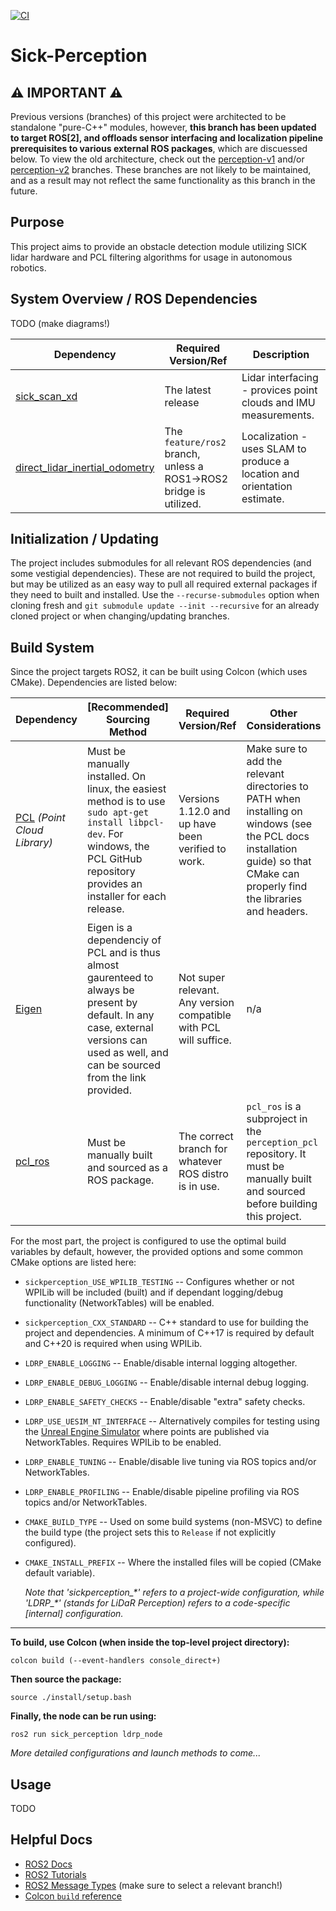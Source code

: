 [![CI](https://github.com/Cardinal-Space-Mining/Sick-Perception/actions/workflows/ci.yml/badge.svg?branch=main)](https://github.com/Cardinal-Space-Mining/Sick-Perception/actions/workflows/ci.yml)

# Sick-Perception

## ⚠️ IMPORTANT ⚠️
Previous versions (branches) of this project were architected to be standalone "pure-C++" modules, however, __this branch has been updated to target ROS\[2\], and offloads sensor interfacing and localization pipeline prerequisites to various external ROS packages__, which are discuessed below. To view the old architecture, check out the [perception-v1](/Cardinal-Space-Mining/Sick-Perception/tree/perception-v1) and/or [perception-v2](/Cardinal-Space-Mining/Sick-Perception/tree/perception-v2) branches. These branches are not likely to be maintained, and as a result may not reflect the same functionality as this branch in the future.

## Purpose
This project aims to provide an obstacle detection module utilizing SICK lidar hardware and PCL filtering algorithms for usage in autonomous robotics.

## System Overview / ROS Dependencies

TODO (make diagrams!)

| Dependency | Required Version/Ref | Description |
| - | - | - |
| [sick_scan_xd](https://github.com/sickag/sick_scan_xd) | The latest release | Lidar interfacing - provices point clouds and IMU measurements. |
| [direct_lidar_inertial_odometry](https://github.com/vectr-ucla/direct_lidar_inertial_odometry) | The `feature/ros2` branch, unless a ROS1->ROS2 bridge is utilized. | Localization - uses SLAM to produce a location and orientation estimate. |

## Initialization / Updating
The project includes submodules for all relevant ROS dependencies (and some vestigial dependencies). These are not required to build the project, but may be utilized as an easy way to pull all required external packages if they need to built and installed. Use the `--recurse-submodules` option when cloning fresh and `git submodule update --init --recursive` for an already cloned project or when changing/updating branches.

## Build System
Since the project targets ROS2, it can be built using Colcon (which uses CMake). Dependencies are listed below:

| Dependency | \[Recommended\] Sourcing Method | Required Version/Ref | Other Considerations |
|-|-|-|-|
| [PCL](https://github.com/PointCloudLibrary/pcl) *(Point Cloud Library)* | Must be manually installed. On linux, the easiest method is to use `sudo apt-get install libpcl-dev`. For windows, the PCL GitHub repository provides an installer for each release. | Versions 1.12.0 and up have been verified to work. | Make sure to add the relevant directories to PATH when installing on windows (see the PCL docs installation guide) so that CMake can properly find the libraries and headers. |
| [Eigen](https://gitlab.com/libeigen/eigen) | Eigen is a dependenciy of PCL and is thus almost gaurenteed to always be present by default. In any case, external versions can used as well, and can be sourced from the link provided. | Not super relevant. Any version compatible with PCL will suffice. | n/a |
| [pcl_ros](https://github.com/ros-perception/perception_pcl) | Must be manually built and sourced as a ROS package. | The correct branch for whatever ROS distro is in use. | `pcl_ros` is a subproject in the `perception_pcl` repository. It must be manually built and sourced before building this project. |

For the most part, the project is configured to use the optimal build variables by default, however, the provided options and some common CMake options are listed here:
- `sickperception_USE_WPILIB_TESTING` -- Configures whether or not WPILib will be included (built) and if dependant logging/debug functionality (NetworkTables) will be enabled.
- `sickperception_CXX_STANDARD` -- C++ standard to use for building the project and dependencies. A minimum of C++17 is required by default and C++20 is required when using WPILib.
- `LDRP_ENABLE_LOGGING` -- Enable/disable internal logging altogether.
- `LDRP_ENABLE_DEBUG_LOGGING` -- Enable/disable internal debug logging.
- `LDRP_ENABLE_SAFETY_CHECKS` -- Enable/disable "extra" safety checks.
- `LDRP_USE_UESIM_NT_INTERFACE` -- Alternatively compiles for testing using the [Unreal Engine Simulator](https://github.com/S1ink/UE5-LidarSim) where points are published via NetworkTables. Requires WPILib to be enabled.
- `LDRP_ENABLE_TUNING` -- Enable/disable live tuning via ROS topics and/or NetworkTables.
- `LDRP_ENABLE_PROFILING` -- Enable/disable pipeline profiling via ROS topics and/or NetworkTables.
- `CMAKE_BUILD_TYPE` -- Used on some build systems (non-MSVC) to define the build type (the project sets this to `Release` if not explicitly configured).
- `CMAKE_INSTALL_PREFIX` -- Where the installed files will be copied (CMake default variable).

  *Note that 'sickperception_\*' refers to a project-wide configuration, while 'LDRP_\*' (stands for LiDaR Perception) refers to a code-specific \[internal\] configuration.*

---
**To build, use Colcon (when inside the top-level project directory):**
```
colcon build (--event-handlers console_direct+)
```
**Then source the package:**
```
source ./install/setup.bash
```
**Finally, the node can be run using:**
```
ros2 run sick_perception ldrp_node
```
*More detailed configurations and launch methods to come...*

## Usage

TODO

## Helpful Docs

- [ROS2 Docs](https://docs.ros.org/en/iron/Installation.html)
- [ROS2 Tutorials](https://docs.ros.org/en/iron/Tutorials.html)
- [ROS2 Message Types](https://github.com/ros2/common_interfaces) (make sure to select a relevant branch!)
- [Colcon `build` reference](https://colcon.readthedocs.io/en/released/reference/verb/build.html)
